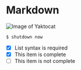 # Markdown
![Image of Yaktocat](https://octodex.github.com/images/yaktocat.png)
```
$ shutdown now
```
- [x] List syntax is required
- [x] This item is complete
- [ ] This item is not complete
